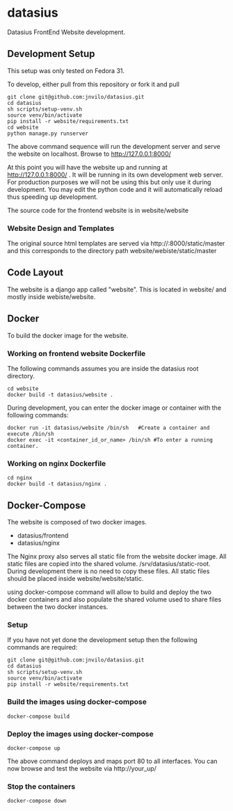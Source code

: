 # datasius
Datasius FrontEnd Website development. 

## Development Setup 

This setup was only tested on Fedora 31. 

To develop, either pull from this repository or fork it and pull 

```
git clone git@github.com:jnvilo/datasius.git
cd datasius
sh scripts/setup-venv.sh 
source venv/bin/activate
pip install -r website/requirements.txt
cd website
python manage.py runserver
```
The above command sequence will run the development server and serve the website on localhost. Browse to http://127.0.0.1:8000/

At this point you will have the website up and running at http://127.0.0.1:8000/ . It will be running in its own development web server. For production purposes we will not be using this but only use it during development. You may edit the python code and it will automatically reload thus speeding up development. 

The source code for the frontend website is in website/website

### Website Design and Templates

The original source html templates are served via http://<ip or domain>:8000/static/master and this corresponds to the directory path website/webiste/static/master 
  
## Code Layout

The website is a django app called "website". This is located in website/ and mostly inside webiste/website. 


## Docker 

To build the docker image for the website.

### Working on frontend website Dockerfile

The following commands assumes you are inside the datasius root directory.
```
cd website
docker build -t datasius/website . 
```

During development, you can enter the docker image or container with the following commands:

```
docker run -it datasius/website /bin/sh   #Create a container and execute /bin/sh
docker exec -it <container_id_or_name> /bin/sh #To enter a running container.
```
### Working on nginx Dockerfile

```
cd nginx
docker build -t datasius/nginx . 
```

## Docker-Compose

The website is composed of two docker images. 

* datasius/frontend
* datasius/nginx

The Nginx proxy also serves all static file from the website docker image. All static files are copied into the shared volume. /srv/datasius/static-root. During development there is no need to copy these files. All static files should be placed inside website/website/static.

using docker-compose command will allow to build and deploy the two docker containers and also populate the shared volume used to share files between the two docker instances. 

### Setup 

If you have not yet done the development setup then the following commands are required:

```
git clone git@github.com:jnvilo/datasius.git
cd datasius
sh scripts/setup-venv.sh 
source venv/bin/activate
pip install -r website/requirements.txt
```

### Build the images using docker-compose

```
docker-compose build
```
### Deploy the images using docker-compose

```
docker-compose up 
```
The above command deploys and maps port 80 to all interfaces. You can now browse and test the website via http://your_up/ 

### Stop the containers

```
docker-compose down
```


